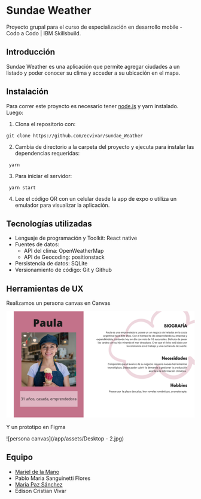 # Sundae Weather
Proyecto grupal para el curso de especialización en desarrollo mobile - Codo a Codo | IBM Skillsbuild.

## Introducción
Sundae Weather es una aplicación que permite agregar ciudades a un listado y poder conocer su clima y acceder a su ubicación en el mapa.

## Instalación
Para correr este proyecto es necesario tener [node.js] y yarn instalado. 
Luego: 
1. Clona el repositorio con:
~~~
git clone https://github.com/ecvivar/sundae_Weather
~~~

2. Cambia de directorio a la carpeta del proyecto y ejecuta para instalar las dependencias requeridas:
~~~
 yarn
~~~

3. Para iniciar el servidor:
~~~
 yarn start
~~~

4. Lee el código QR con un celular desde la app de expo o utiliza un emulador para visualizar la aplicación.

## Tecnologías utilizadas
- Lenguaje de programación y Toolkit: React native
- Fuentes de datos: 
    - API del clima: OpenWeatherMap
    - API de Geocoding: positionstack
- Persistencia de datos: SQLite
- Versionamiento de código: Git y Github

## Herramientas de UX
Realizamos un persona canvas en Canvas

![persona canvas](/app/assets/Persona_Canva_Paula.png)

Y un prototipo en Figma

![persona canvas](/app/assets/Desktop - 2.jpg)


## Equipo
- [Mariel de la Mano]
- Pablo Maria Sanguinetti Flores
- [Maria Paz Sánchez]
- Edison Cristian Vivar






[node.js]: <http://nodejs.org>
[Mariel de la Mano]: <https://github.com/leiram8>
[Maria Paz Sánchez]: <https://www.linkedin.com/in/mpazsanchez>
